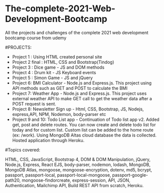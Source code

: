 # The-complete-2021-Web-Development-Bootcamp
All the projects and challenges of the complete 2021 web development bootcamp course from udemy

#PROJECTS:

* Project 1 : Using HTML created personal site
* Project 2 final : HTML, CSS and Bootstrap(Tindog)
* Project 3 : Dice game - JS and DOM methods
* Project 4 : Drum kit - JS Keyboard events 
* Project 5 : Simon Game - JS and jQuery 
* Project 6: BMI Calculator - Node.js and Express.js. This project using API methods such as GET and POST to calculate the BMI
* Project 7: Weather App - Node.js and Express.js. This project uses external weather API to make GET call to get the weather data after a POST request is sent.
* Project 8: Newsletter Sign up - Html, CSS, Bootstrap, JS, Nodejs, express,API, NPM, Nodemon, body-parser etc
* Project 9 and 10: Todo List app - Continuation of Todo list app v2. Added get, post and delete routes. You can now create and delete todo list for today and for custom list. Custom list can be added to the home route (ex: /work). Using MongoDB Altas cloud database the data is collected. Hosted application through Heroku.

#Topics covered:

HTML, CSS, JavaScript, Bootstrap 4, DOM & DOM Manipulation, jQuery, Node.js, Express, React EJS, body-parser, nodemon, lodash, MongoDB, MongoDB Atlas, mongoose, mongoose-encryption, dotenv, md5, bcrypt, passport, passport-local, passport-local-mongoose, passport-google-path20, mongoose-findorcreate, express-session, API, JSON, Authentication, Mailchimp API, Build REST API from scratch, Heroku.


